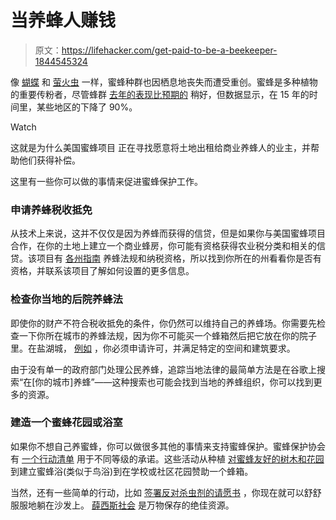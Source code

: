 # 当养蜂人赚钱

> 原文：<https://lifehacker.com/get-paid-to-be-a-beekeeper-1844545324>

像 [蝴蝶](https://lifehacker.com/help-save-the-monarch-butterfly-1844531151) 和 [萤火虫](https://lifehacker.com/how-you-can-help-save-the-fireflies-1844469569) 一样，蜜蜂种群也因栖息地丧失而遭受重创。蜜蜂是多种植物的重要传粉者，尽管蜂群 [去年的表现比预期的](https://www.latimes.com/world-nation/story/2020-06-22/us-honeybees-are-doing-better-after-bad-year-survey-shows) 稍好，但数据显示，在 15 年的时间里，某些地区的[](https://abcnews.go.com/US/40-decline-honey-bee-population-winter-unsustainable-experts/story?id=64191609)下降了 90%。

Watch

这就是为什么美国蜜蜂项目 正在寻找愿意将土地出租给商业养蜂人的业主，并帮助他们获得补偿。

这里有一些你可以做的事情来促进蜜蜂保护工作。

### 申请养蜂税收抵免

从技术上来说，这并不仅仅是因为养蜂而获得的信贷，但是如果你与美国蜜蜂项目合作，在你的土地上建立一个商业蜂房，你可能有资格获得农业税分类和相关的信贷。该项目有 [各州指南](https://www.americanbeeproject.com/50-state-guide) 养蜂法规和纳税资格，所以找到你所在的州看看你是否有资格，并联系该项目了解如何设置的更多信息。

### 检查你当地的后院养蜂法

即使你的财产不符合税收抵免的条件，你仍然可以维持自己的养蜂场。你需要先检查一下你所在城市的养蜂法规，因为你不可能买一个蜂箱然后把它放在你的院子里。在盐湖城， [例如](https://www.slc.gov/sustainability/local-food/beekeeping-in-salt-lake-city/) ，你必须申请许可，并满足特定的空间和建筑要求。

由于没有单一的政府部门处理公民养蜂，追踪当地法律的最简单方法是在谷歌上搜索“在[你的城市]养蜂”——这种搜索也可能会找到当地的养蜂组织，你可以找到更多的资源。

### 建造一个蜜蜂花园或浴室

如果你不想自己养蜜蜂，你可以做很多其他的事情来支持蜜蜂保护。蜜蜂保护协会有 [一个行动清单](https://thehoneybeeconservancy.org/how-to-save-the-bees/) 用于不同等级的承诺。这些活动从种植 [对蜜蜂友好的树木和花园](https://lifehacker.com/learn-how-to-make-bee-friendly-gardens-at-this-free-onl-1844252779) 到建立蜜蜂浴(类似于鸟浴)到在学校或社区花园赞助一个蜂箱。

当然，还有一些简单的行动，比如 [签署反对杀虫剂的请愿书](https://www.nrdc.org/save-bees) ，你现在就可以舒舒服服地躺在沙发上。 [薛西斯社会](https://www.xerces.org/) 是万物保存的绝佳资源。
